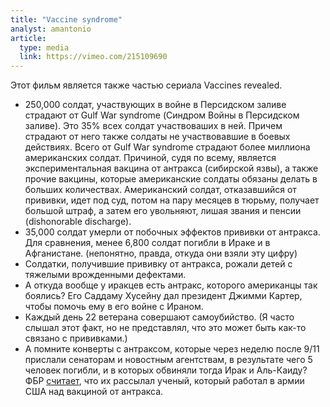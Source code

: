 ```yaml
---
title: "Vaccine syndrome"
analyst: amantonio
article:
  type: media
  link: https://vimeo.com/215109690
---
```


Этот фильм является также частью сериала Vaccines revealed.
- 250,000 солдат, участвующих в войне в Персидском заливе страдают от Gulf War syndrome (Синдром Войны в Персидском заливе). Это 35% всех солдат участвоваших в ней. Причем страдают от него также солдаты не участвовавшие в боевых действиях. Всего от Gulf War syndrome страдают более миллиона американских солдат. Причиной, судя по всему, является экспериментальная вакцина от антракса (сибирской язвы), а также прочие вакцины, которые американские солдаты обязаны делать в больших количествах. Американский солдат, отказавшийся от прививки, идет под суд, потом на пару месяцев в тюрьму, получает большой штраф, а затем его увольняют, лишая звания и пенсии (dishonorable discharge).
- 35,000 солдат умерли от побочных эффектов прививки от антракса. Для сравнения, менее 6,800 солдат погибли в Ираке и в Афганистане. (непонятно, правда, откуда они взяли эту цифру)
- Солдатки, получившие прививку от антракса, рожали детей с тяжелыми врожденными дефектами.
- А откуда вообще у иракцев есть антракс, которого американцы так боялись? Его Саддаму Хусейну дал президент Джимми Картер, чтобы помочь ему в его войне с Ираном.
- Каждый день 22 ветерана совершают самоубийство. (Я часто слышал этот факт, но не представлял, что это может быть как-то связано с прививками.)
- А помните конверты с антраксом, которые через неделю после 9/11 прислали сенаторам и новостным агентствам, в результате чего 5 человек погибли, и в которых обвиняли тогда Ирак и Аль-Каиду? ФБР [считает](https://en.wikipedia.org/wiki/2001_anthrax_attacks), что их рассылал ученый, который работал в армии США над вакциной от антракса.
